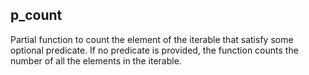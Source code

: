[//]: # (This file is autogenerated)

## p_count

Partial function to count the element of the iterable that satisfy some optional predicate. If no predicate is
provided, the function counts the number of all the elements in the iterable.
